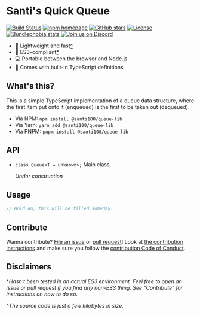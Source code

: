 # Santi's Quick Queue

[![Build Status][workflow badge]][repo actions]
[![npm homepage][npm badge]][npm home]
[![GitHub stars][stars badge]][repo url]
[![License][license badge]][repo url]
[![Bundlephobia stats][bundlephobia badge]][bundlephobia url]
[![Join us on Discord][discord badge]][discord url]

[workflow badge]: https://github.com/santi100a/queue-lib/actions/workflows/ci.yml/badge.svg
[npm badge]: https://img.shields.io/npm/v/@santi100/queue-lib
[stars badge]: https://img.shields.io/github/stars/santi100a/queue-lib.svg
[license badge]: https://img.shields.io/github/license/santi100a/queue-lib.svg
[bundlephobia badge]: https://img.shields.io/bundlephobia/min/@santi100%2fqueue-lib
[discord badge]: https://img.shields.io/badge/Join%20us%20on%20Discord-7289DA?logo=discord&logoColor=white

[discord url]: https://discord.gg/HFYhpWFnz4
[npm home]: https://npmjs.org/package/@santi100/queue-lib
[repo actions]: https://github.com/santi100a/queue-lib/actions
[repo url]: https://github.com/santi100a/queue-lib
[bundlephobia url]: https://bundlephobia.com/package/@santi100/queue-lib@latest

- 🚀 Lightweight and fast[^](#disclaimers)
- 👴 ES3-compliant[*](#disclaimers)
- 💻 Portable between the browser and Node.js
- 📘 Comes with built-in TypeScript definitions

## What's this?

This is a simple TypeScript implementation of a queue data structure, where the first item put
onto it (enqueued) is the first to be taken out (dequeued).

- Via NPM: `npm install @santi100/queue-lib`
- Via Yarn: `yarn add @santi100/queue-lib`
- Via PNPM: `pnpm install @santi100/queue-lib`

## API

- `class Queue<T = unknown>;` Main class.

   *Under construction*

## Usage

```typescript
// Hold on, this will be filled someday.
```

## Contribute

Wanna contribute? [File an issue](https://github.com/santi100a/queue-lib/issues) or [pull request](https://github.com/santi100a/queue-lib/pulls)!
Look at [the contribution instructions](CONTRIBUTING.md) and make sure you follow the [contribution Code of Conduct](CODE_OF_CONDUCT.md).

## Disclaimers

**Hasn't been tested in an actual ES3 environment. Feel free to open an issue or pull request if you find any non-ES3 thing. See "Contribute" for instructions on how to do so.*

*^The source code is just a few kilobytes in size.*
